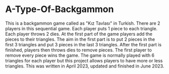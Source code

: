 # A-Type-Of-Backgammon
This is a backgammon game called as "Kız Tavlası" in Turkish. 
There are 2 players in this sequential game. Each player puts 1 piece to each triangle. Each player throws 2 dies. At the first part of the game players add the pieces to their triangles. The aim in the first part is to put 2 pieces in the first 3 triangles and put 3 pieces in the last 3 triangles. After the first part is finished, players then throws dies to remove pieces. The first player to remove every piece wins the game. 
The game is normally played with 6 triangles for each player but this project allows players to have more or less triangles. 
This was written in April 2023, updated and finished in June 2023. 
